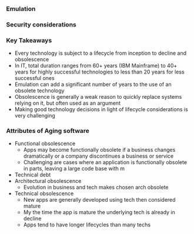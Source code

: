 ### Emulation

### Security considerations

### Key Takeaways
- Every technology is subject to a lifecycle from inception to decline and obsolescence
- In IT, total duration ranges from 60+ years (IBM Mainframe) to 40+ years for highly successful technologies to less than 20 years for less successful ones
- Emulation can add a significant number of years to the use of an obsolete technology
- Obsolescence is generally a weak reason to quickly replace systems relying on it, but often used as an argument
- Making good technology decisions in light of lifecycle considerations is very challenging

### Attributes of Aging software 
- Functional obsolescence
	- Apps may become functionally obsolete if a business changes dramatically or a company discontinues a business or service
	- Challenging are cases where an application is functionally obsolete in parts, leaving a large code base with m
- Technical debt
- Architectural obsolescence
	- Evolution in business and tech makes chosen arch obsolete
- Technical obsolescence
	- New apps are generally developed using tech then considered mature
	- My the time the app is mature the underlying tech is already in decline
	- Apps tend to have longer lifecycles than many techs
